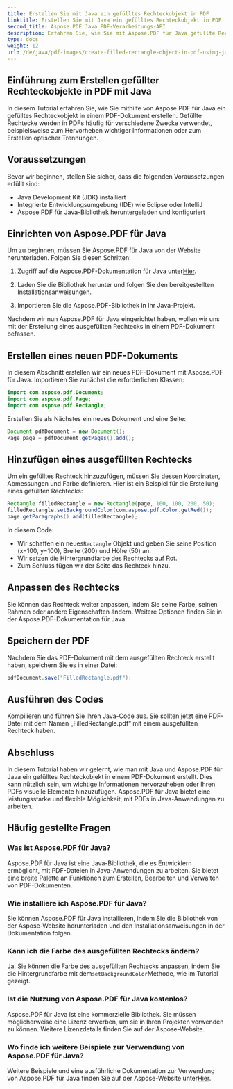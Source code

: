 ```yaml
---
title: Erstellen Sie mit Java ein gefülltes Rechteckobjekt in PDF
linktitle: Erstellen Sie mit Java ein gefülltes Rechteckobjekt in PDF
second_title: Aspose.PDF Java PDF-Verarbeitungs-API
description: Erfahren Sie, wie Sie mit Aspose.PDF für Java gefüllte Rechtecke in PDFs erstellen. Schritt-für-Schritt-Anleitung mit Codebeispielen.
type: docs
weight: 12
url: /de/java/pdf-images/create-filled-rectangle-object-in-pdf-using-java/
---
```


## Einführung zum Erstellen gefüllter Rechteckobjekte in PDF mit Java

In diesem Tutorial erfahren Sie, wie Sie mithilfe von Aspose.PDF für Java ein gefülltes Rechteckobjekt in einem PDF-Dokument erstellen. Gefüllte Rechtecke werden in PDFs häufig für verschiedene Zwecke verwendet, beispielsweise zum Hervorheben wichtiger Informationen oder zum Erstellen optischer Trennungen.

## Voraussetzungen

Bevor wir beginnen, stellen Sie sicher, dass die folgenden Voraussetzungen erfüllt sind:

- Java Development Kit (JDK) installiert
- Integrierte Entwicklungsumgebung (IDE) wie Eclipse oder IntelliJ
- Aspose.PDF für Java-Bibliothek heruntergeladen und konfiguriert

## Einrichten von Aspose.PDF für Java

Um zu beginnen, müssen Sie Aspose.PDF für Java von der Website herunterladen. Folgen Sie diesen Schritten:

1.  Zugriff auf die Aspose.PDF-Dokumentation für Java unter[Hier](https://reference.aspose.com/pdf/java/).

2. Laden Sie die Bibliothek herunter und folgen Sie den bereitgestellten Installationsanweisungen.

3. Importieren Sie die Aspose.PDF-Bibliothek in Ihr Java-Projekt.

Nachdem wir nun Aspose.PDF für Java eingerichtet haben, wollen wir uns mit der Erstellung eines ausgefüllten Rechtecks in einem PDF-Dokument befassen.

## Erstellen eines neuen PDF-Dokuments

In diesem Abschnitt erstellen wir ein neues PDF-Dokument mit Aspose.PDF für Java. Importieren Sie zunächst die erforderlichen Klassen:

```java
import com.aspose.pdf.Document;
import com.aspose.pdf.Page;
import com.aspose.pdf.Rectangle;
```

Erstellen Sie als Nächstes ein neues Dokument und eine Seite:

```java
Document pdfDocument = new Document();
Page page = pdfDocument.getPages().add();
```

## Hinzufügen eines ausgefüllten Rechtecks

Um ein gefülltes Rechteck hinzuzufügen, müssen Sie dessen Koordinaten, Abmessungen und Farbe definieren. Hier ist ein Beispiel für die Erstellung eines gefüllten Rechtecks:

```java
Rectangle filledRectangle = new Rectangle(page, 100, 100, 200, 50);
filledRectangle.setBackgroundColor(com.aspose.pdf.Color.getRed());
page.getParagraphs().add(filledRectangle);
```

In diesem Code:
-  Wir schaffen ein neues`Rectangle` Objekt und geben Sie seine Position (x=100, y=100), Breite (200) und Höhe (50) an.
- Wir setzen die Hintergrundfarbe des Rechtecks auf Rot.
- Zum Schluss fügen wir der Seite das Rechteck hinzu.

## Anpassen des Rechtecks

Sie können das Rechteck weiter anpassen, indem Sie seine Farbe, seinen Rahmen oder andere Eigenschaften ändern. Weitere Optionen finden Sie in der Aspose.PDF-Dokumentation für Java.

## Speichern der PDF

Nachdem Sie das PDF-Dokument mit dem ausgefüllten Rechteck erstellt haben, speichern Sie es in einer Datei:

```java
pdfDocument.save("FilledRectangle.pdf");
```

## Ausführen des Codes

Kompilieren und führen Sie Ihren Java-Code aus. Sie sollten jetzt eine PDF-Datei mit dem Namen „FilledRectangle.pdf“ mit einem ausgefüllten Rechteck haben.

## Abschluss

In diesem Tutorial haben wir gelernt, wie man mit Java und Aspose.PDF für Java ein gefülltes Rechteckobjekt in einem PDF-Dokument erstellt. Dies kann nützlich sein, um wichtige Informationen hervorzuheben oder Ihren PDFs visuelle Elemente hinzuzufügen. Aspose.PDF für Java bietet eine leistungsstarke und flexible Möglichkeit, mit PDFs in Java-Anwendungen zu arbeiten.

## Häufig gestellte Fragen

### Was ist Aspose.PDF für Java?

Aspose.PDF für Java ist eine Java-Bibliothek, die es Entwicklern ermöglicht, mit PDF-Dateien in Java-Anwendungen zu arbeiten. Sie bietet eine breite Palette an Funktionen zum Erstellen, Bearbeiten und Verwalten von PDF-Dokumenten.

### Wie installiere ich Aspose.PDF für Java?

Sie können Aspose.PDF für Java installieren, indem Sie die Bibliothek von der Aspose-Website herunterladen und den Installationsanweisungen in der Dokumentation folgen.

### Kann ich die Farbe des ausgefüllten Rechtecks ändern?

 Ja, Sie können die Farbe des ausgefüllten Rechtecks anpassen, indem Sie die Hintergrundfarbe mit dem`setBackgroundColor`Methode, wie im Tutorial gezeigt.

### Ist die Nutzung von Aspose.PDF für Java kostenlos?

Aspose.PDF für Java ist eine kommerzielle Bibliothek. Sie müssen möglicherweise eine Lizenz erwerben, um sie in Ihren Projekten verwenden zu können. Weitere Lizenzdetails finden Sie auf der Aspose-Website.

### Wo finde ich weitere Beispiele zur Verwendung von Aspose.PDF für Java?

 Weitere Beispiele und eine ausführliche Dokumentation zur Verwendung von Aspose.PDF für Java finden Sie auf der Aspose-Website unter[Hier](https://reference.aspose.com/pdf/java/).